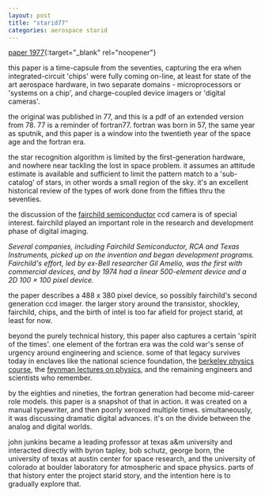 ```yaml
---
layout: post
title: "starid77"
categories: aerospace starid
---
```

[paper 1977](https://statespace.dev/docs/papers/1977%20junkins.pdf){:target="_blank" rel="noopener"}

this paper is a time-capsule from the seventies, capturing the era when integrated-circuit 'chips' were fully coming on-line, at least for state of the art aerospace hardware, in two separate domains - microprocessors or 'systems on a chip', and charge-coupled device imagers or 'digital cameras'.

the original was published in 77, and this is a pdf of an extended version from 78. 77 is a reminder of fortran77. fortran was born in 57, the same year as sputnik, and this paper is a window into the twentieth year of the space age and the fortran era.

the star recognition algorithm is limited by the first-generation hardware, and nowhere near tackling the lost in space problem. it assumes an attitude estimate is available and sufficient to limit the pattern match to a 'sub-catalog' of stars, in other words a small region of the sky. it's an excellent historical review of the types of work done from the fifties thru the seventies.

the discussion of the [fairchild semiconductor](https://en.wikipedia.org/wiki/Charge-coupled_device#History) ccd camera is of special interest. fairchild played an important role in the research and development phase of digital imaging. 

_Several companies, including Fairchild Semiconductor, RCA and Texas Instruments, picked up on the invention and began development programs. Fairchild's effort, led by ex-Bell researcher Gil Amelio, was the first with commercial devices, and by 1974 had a linear 500-element device and a 2D 100 × 100 pixel device._ 

the paper describes a 488 x 380 pixel device, so possibly fairchild's second generation ccd imager. the larger story around the transistor, shockley, fairchild, chips, and the birth of intel is too far afield for project starid, at least for now. 

beyond the purely technical history, this paper also captures a certain 'spirit of the times'. one element of the fortran era was the cold war's sense of urgency around engineering and science. some of that legacy survives today in enclaves like the national science foundation, the [berkeley physics course](https://en.wikipedia.org/wiki/Berkeley_Physics_Course), the [feynman lectures on physics](https://en.wikipedia.org/wiki/The_Feynman_Lectures_on_Physics), and the remaining engineers and scientists who remember.

by the eighties and nineties, the fortran generation had become mid-career role models. this paper is a snapshot of that in action. it was created on a manual typewriter, and then poorly xeroxed multiple times. simultaneously, it was discussing dramatic digital advances. it's on the divide between the analog and digital worlds.

john junkins became a leading professor at texas a&m university and interacted directly with byron tapley, bob schutz, george born, the university of texas at austin center for space research, and the university of colorado at boulder laboratory for atmospheric and space physics. parts of that history enter the project starid story, and the intention here is to gradually explore that.
